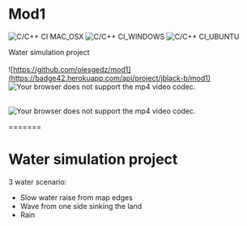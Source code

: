 # Mod1
![C/C++ CI MAC_OSX](https://github.com/olesgedz/mod1/workflows/C/C++%20CI%20MAC_OSX/badge.svg)
![C/C++ CI_WINDOWS](https://github.com/olesgedz/mod1/workflows/C/C++%20CI_WINDOWS/badge.svg)
![C/C++ CI_UBUNTU](https://github.com/olesgedz/mod1/workflows/C/C++%20CI_UBUNTU/badge.svg)

Water simulation project
<br>
<br>
![https://github.com/olesgedz/mod1](https://badge42.herokuapp.com/api/project/jblack-b/mod1)
<br>
   <img src="https://media.giphy.com/media/zsrekNFceLeDdP2p5V/giphy.gif" title="Your browser does not support the mp4 video codec.">

<!--  <video id="gif-mp4" poster="https://media.giphy.com/media/zsrekNFceLeDdP2p5V/200_s.gif" style="margin:0;padding:0" width="480" height="360" autoplay="" loop="">
   <source src="https://media.giphy.com/media/zsrekNFceLeDdP2p5V/giphy.mp4" type="video/mp4; codecs=&quot;avc1.42E01E, mp4a.40.2&quot;">
   <img src="https://media.giphy.com/media/zsrekNFceLeDdP2p5V/giphy.gif" title="Your browser does not support the mp4 video codec.">
 </video> -->
 <br>
   <img src="https://media.giphy.com/media/9vBuAyGfNdg2xWQExT/giphy.gif" title="Your browser does not support the mp4 video codec.">
 
<!-- <video id="gif-mp4" poster="https://media.giphy.com/media/9vBuAyGfNdg2xWQExT/200_s.gif" style="margin:0;padding:0" width="480" height="360" autoplay="" loop="">
   <source src="https://media.giphy.com/media/9vBuAyGfNdg2xWQExT/giphy.mp4" type="video/mp4; codecs=&quot;avc1.42E01E, mp4a.40.2&quot;">
   <img src="https://media.giphy.com/media/9vBuAyGfNdg2xWQExT/giphy.gif" title="Your browser does not support the mp4 video codec.">
 </video> -->
=======
# Water simulation project

3 water scenario:

- Slow water raise from map edges
- Wave from one side sinking the land
- Rain
